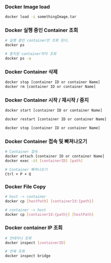 ### Docker Image load

```bash
docker load -i somethingImage.tar
```

### Docker 실행 중인 Container 조회

```bash
# 실행 중인 container만 조회 된다.
docker ps

# 중지된 container까지 조회
docker ps -a
```

### Docker Container 삭제

```bash
docker stop [container ID or container Name]
docker rm [container ID or container Name]
```

### Docker Container 시작 / 재시작 / 중지

```bash
docker start [container ID or container Name]

docker restart [container ID or container Name]

docker stop [container ID or container Name]
```

### Docker Container 접속 및 빠져나오기

```bash
# Container 접속
docker attach [container ID or container Name]
docker exec -it [containerID] [path]

# Container 빠져나오기
Ctrl + P + Q
```

### Docker File Copy

```bash
# host -> container
docker cp [hostPath] [containerId:{path}]

# container -> host 
docker cp [containerId:{path}] [hostPath]
```

### Docker container IP 조회

```bash
# 컨테이너 조회
docker inspect [containerID]

# 전체 조회
docker inspect bridge 
```